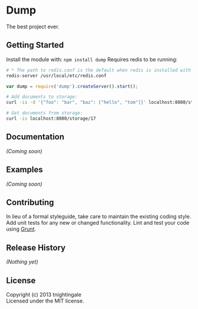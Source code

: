 # Dump

The best project ever.

## Getting Started
Install the module with: `npm install dump`
Requires redis to be running:
```bash
# * The path to redis.conf is the default when redis is installed with homebrew.
redis-server /usr/local/etc/redis.conf
```

```javascript
var dump = require('dump').createServer().start();
```

```bash
# Add documents to storage:
curl -is -d '{"foo": "bar", "baz": ["hello", "tom"]}' localhost:8080/storage

# Get documents from storage:
curl -is localhost:8080/storage/17
```

## Documentation
_(Coming soon)_

## Examples
_(Coming soon)_

## Contributing
In lieu of a formal styleguide, take care to maintain the existing coding style. Add unit tests for any new or changed functionality. Lint and test your code using [Grunt](http://gruntjs.com/).

## Release History
_(Nothing yet)_

## License
Copyright (c) 2013 tnightingale  
Licensed under the MIT license.
